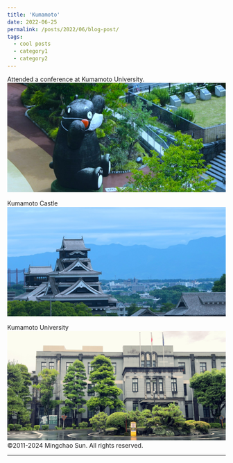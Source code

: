 ```yaml
---
title: 'Kumamoto'
date: 2022-06-25
permalink: /posts/2022/06/blog-post/
tags:
  - cool posts
  - category1
  - category2
---
```


Attended a conference at Kumamoto University.<br/><img src='/images/sp005.JPG'><br/>

Kumamoto Castle<br/><img src='/images/sp004.JPG'><br/>

Kumamoto University<br/><img src='/images/sp006.JPG'><br/>
©2011-2024 Mingchao Sun. All rights reserved.

------
